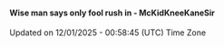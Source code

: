 #### Wise man says only fool rush in - McKidKneeKaneSir
Updated on 12/01/2025 - 00:58:45 (UTC) Time Zone
